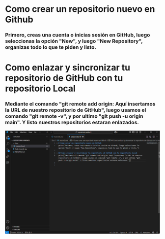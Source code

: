 # Como crear un repositorio nuevo en Github 
### Primero, creas una cuenta o inicias sesión en GitHub, luego seleccionas la opción "New", y luego "New Repository", organizas todo lo que te piden y listo.

# Como enlazar y sincronizar tu repositorio de GitHub con tu repositorio Local 
### Mediante el comando "git remote add origin: Aquí insertamos la URL de nuestro repositorio de GitHub", luego usamos el comando "git remote -v", y por ultimo "git push -u origin main". Y listo nuestros repositorios estaran enlazados.
![imagencodigos](Captura_de_pantalla_jose_ochoa.png)



